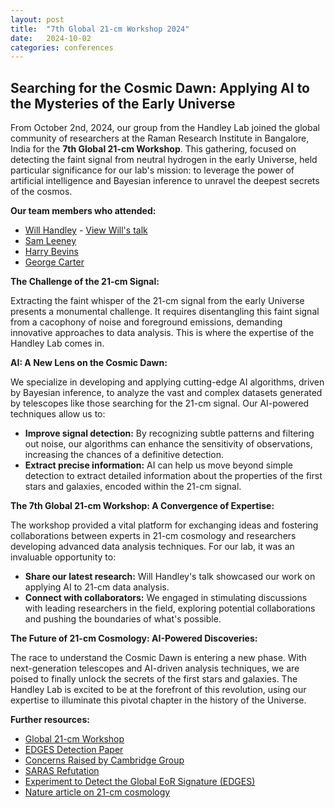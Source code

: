 ```yaml
---
layout: post
title:  "7th Global 21-cm Workshop 2024"
date:   2024-10-02 
categories: conferences
---
```

## Searching for the Cosmic Dawn: Applying AI to the Mysteries of the Early Universe

From October 2nd, 2024, our group from the Handley Lab joined the global community of researchers at the Raman Research Institute in Bangalore, India for the **7th Global 21-cm Workshop**. This gathering, focused on detecting the faint signal from neutral hydrogen in the early Universe, held particular significance for our lab's mission: to leverage the power of artificial intelligence and Bayesian inference to unravel the deepest secrets of the cosmos.

**Our team members who attended:**

* [Will Handley](/people/will-handley) - [View Will's talk](https://github.com/williamjameshandley/talks/tree/india_2024)
* [Sam Leeney](/people/sam-leeney)
* [Harry Bevins](/people/harry-bevins)
* [George Carter](/people/george-carter)

**The Challenge of the 21-cm Signal:**

Extracting the faint whisper of the 21-cm signal from the early Universe presents a monumental challenge.  It requires disentangling this faint signal from a cacophony of noise and foreground emissions, demanding innovative approaches to data analysis. This is where the expertise of the Handley Lab comes in.

**AI: A New Lens on the Cosmic Dawn:**

We specialize in developing and applying cutting-edge AI algorithms, driven by Bayesian inference, to analyze the vast and complex datasets generated by telescopes like those searching for the 21-cm signal.  Our AI-powered techniques allow us to:

*  **Improve signal detection:** By recognizing subtle patterns and filtering out noise, our algorithms can enhance the sensitivity of observations, increasing the chances of a definitive detection.
* **Extract precise information:**  AI can help us move beyond simple detection to extract detailed information about the properties of the first stars and galaxies, encoded within the 21-cm signal.

**The 7th Global 21-cm Workshop: A Convergence of Expertise:**

The workshop provided a vital platform for exchanging ideas and fostering collaborations between experts in 21-cm cosmology and researchers developing advanced data analysis techniques.  For our lab, it was an invaluable opportunity to:

* **Share our latest research:** Will Handley's talk showcased our work on applying AI to 21-cm data analysis.
* **Connect with collaborators:** We engaged in stimulating discussions with leading researchers in the field, exploring potential collaborations and pushing the boundaries of what's possible.

**The Future of 21-cm Cosmology: AI-Powered Discoveries:**

The race to understand the Cosmic Dawn is entering a new phase. With next-generation telescopes and AI-driven analysis techniques, we are poised to finally unlock the secrets of the first stars and galaxies. The Handley Lab is excited to be at the forefront of this revolution, using our expertise to illuminate this pivotal chapter in the history of the Universe.

**Further resources:**

* [Global 21-cm Workshop](https://sites.google.com/view/global-21-cm-workshop)
* [EDGES Detection Paper](https://www.nature.com/articles/nature25792)
* [Concerns Raised by Cambridge Group](https://arxiv.org/abs/1805.01421)
* [SARAS Refutation](https://iopscience.iop.org/article/10.3847/1538-4357/aabae1)
* [Experiment to Detect the Global EoR Signature (EDGES)](https://en.wikipedia.org/wiki/Experiment_to_Detect_the_Global_EoR_Signature)
* [Nature article on 21-cm cosmology](https://www.nature.com/articles/d44151-023-00183-0) 

